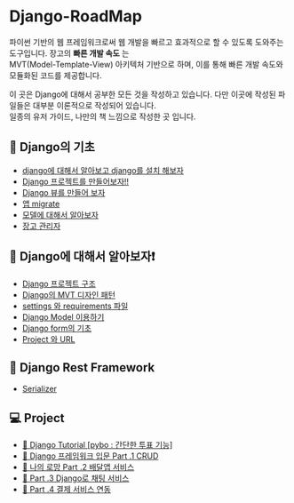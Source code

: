 # Django-RoadMap

파이썬 기반의 웹 프레임워크로써 웹 개발을 빠르고 효과적으로 할 수 있도록 도와주는 도구입니다. 장고의 **빠른 개발 속도** 는  
MVT(Model-Template-View) 아키텍처 기반으로 하며, 이를 통해 빠른 개발 속도와 모듈화된 코드를 제공합니다.

이 곳은 Django에 대해서 공부한 모든 것을 작성하고 있습니다. 다만 이곳에 작성된 파일들은 대부분 이론적으로 작성되어 있습니다.  
일종의 유저 가이드, 나만의 책 느낌으로 작성한 곳 입니다.

## 🌱 Django의 기초

- <a href="https://github.com/ohyuchan123/Django-RoadMap/blob/master/%EC%9E%A5%EA%B3%A0%EC%9D%98%20%EA%B8%B0%EC%B4%88/django%20%EC%84%A4%EC%B9%98%20%EB%B0%8F%20%EC%86%8C%EA%B0%9C.md#-%EB%93%A4%EC%96%B4%EA%B0%80%EB%8A%94-%EB%A7%90">django에 대해서 알아보고 django를 설치 해보자</a>
- <a href="https://github.com/ohyuchan123/Django-RoadMap/blob/master/%EC%9E%A5%EA%B3%A0%EC%9D%98%20%EA%B8%B0%EC%B4%88/django%20%ED%94%84%EB%A1%9C%EC%A0%9D%ED%8A%B8%EB%A5%BC%20%EB%A7%8C%EB%93%A4%EC%96%B4%EB%B3%B4%EC%9E%90.md#-%ED%94%84%EB%A1%9C%EC%A0%9D%ED%8A%B8-%EC%83%9D%EC%84%B1-%ED%95%B4%EB%B3%B4%EA%B8%B0">Django 프로젝트를 만들어보자!!</a>
- <a href="https://github.com/ohyuchan123/Django-RoadMap/blob/master/%EC%9E%A5%EA%B3%A0%EC%9D%98%20%EA%B8%B0%EC%B4%88/%EC%B2%AB%20%EB%B7%B0%20%EB%A7%8C%EB%93%A4%EA%B8%B0.md#-%EC%B2%AB-%EB%B7%B0-%EB%A7%8C%EB%93%A4%EC%96%B4-%EB%B3%B4%EC%9E%90">Django 뷰를 만들어 보자</a>
- <a href="https://github.com/ohyuchan123/Django-RoadMap/blob/master/%EC%9E%A5%EA%B3%A0%EC%9D%98%20%EA%B8%B0%EC%B4%88/%EC%95%B1%20migrate.md#-%EC%9E%A5%EA%B3%A0-%EC%95%B1-migrate">앱 migrate</a>
- <a href="https://github.com/ohyuchan123/Django-RoadMap/blob/master/%EC%9E%A5%EA%B3%A0%EC%9D%98%20%EA%B8%B0%EC%B4%88/%EB%8D%B0%EC%9D%B4%ED%84%B0%EC%9D%98%20%EA%B8%B0%EC%B4%88%20%EB%AA%A8%EB%8D%B8.md#-%EC%9E%A5%EA%B3%A0-%EB%AA%A8%EB%8D%B8%EC%9D%B4-%EB%AD%90%EC%9E%84-">모델에 대해서 알아보자</a>
- <a href="https://github.com/ohyuchan123/Django-RoadMap/blob/master/%EC%9E%A5%EA%B3%A0%EC%9D%98%20%EA%B8%B0%EC%B4%88/%EC%9E%A5%EA%B3%A0%20%EA%B4%80%EB%A6%AC%EC%9E%90.md#-%EC%9E%A5%EA%B3%A0-%EA%B4%80%EB%A6%AC%EC%9E%90">장고 관리자</a>

## 🔦 Django에 대해서 알아보자❗️

- <a href="https://github.com/ohyuchan123/Django-RoadMap/blob/master/%EC%9E%A5%EA%B3%A0%EC%97%90%20%EB%8C%80%ED%95%B4%EC%84%9C%20%EC%95%8C%EC%95%84%EB%B3%B4%EC%9E%90!/Django%20%ED%94%84%EB%A1%9C%EC%A0%9D%ED%8A%B8%20%EA%B5%AC%EC%A1%B0.md#1-%EC%84%9C%EB%A1%A0">Django 프로젝트 구조</a>
- <a href="https://github.com/ohyuchan123/Django-RoadMap/blob/master/%EC%9E%A5%EA%B3%A0%EC%97%90%20%EB%8C%80%ED%95%B4%EC%84%9C%20%EC%95%8C%EC%95%84%EB%B3%B4%EC%9E%90!/%EC%9E%A5%EA%B3%A0%20MVT%20%ED%8C%A8%ED%84%B4.md#-django%EC%9D%98-mvt-%ED%8C%A8%ED%84%B4%EC%97%90-%EB%8C%80%ED%95%B4%EC%84%9C-%EC%95%8C%EC%95%84%EB%B3%B4%EC%9E%90">Django의 MVT 디자인 패턴</a>
- <a href="">settings 와 requirements 파일</a>
- <a href="">Django Model 이용하기</a>
- <a href="">Django form의 기초</a>
- <a href="">Project 와 URL</a>

## 📡 Django Rest Framework

- <a href="">Serializer</a>

## 💻 Project

- <a href="https://github.com/ohyuchan123/Django-RoadMap/tree/master/Django%20Tutorial/pybo">💬 Django Tutorial [pybo : 간단한 투표 기능]</a>
- <a href="https://github.com/ohyuchan123/Django-RoadMap/tree/master/Django%20Practice/Part%201#1-%EC%84%9C%EB%A1%A0">💬 Django 프레임워크 입문 Part .1 CRUD</a>
- <a href="">💬 나의 로망 Part .2 배달앱 서비스</a>
- <a href="https://github.com/Go-Socket-Project">💬 Part .3 Django로 채팅 서비스</a>
- <a href="">💬 Part .4 결제 서비스 연동</a>
